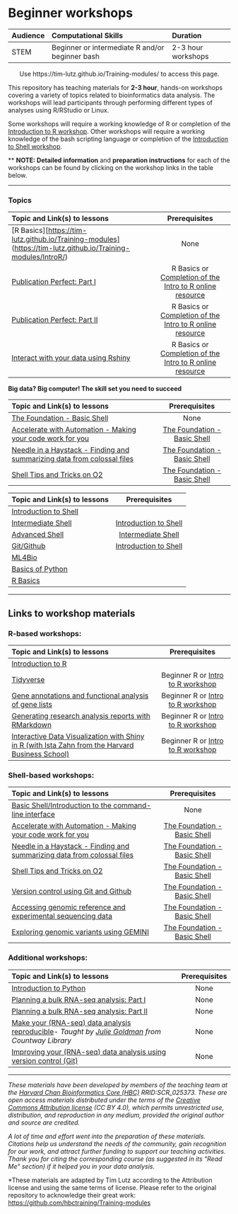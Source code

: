 # Beginner workshops

| Audience | Computational Skills | Duration |
:----------|:----------|:----------|
| STEM | Beginner or intermediate R and/or beginner bash | 2-3 hour workshops |

<p align="center">
Use https://tim-lutz.github.io/Training-modules/ to access this page.
</p>

This repository has teaching materials for **2-3 hour**, hands-on workshops covering a variety of topics related to bioinformatics data analysis. The workshops will lead participants through performing different types of analyses using R/RStudio or Linux. 

Some workshops will require a working knowledge of R or completion of the [Introduction to R workshop](IntroR). Other workshops will require a working knowledge of the bash scripting language or completion of the [Introduction to Shell workshop](https://tim-lutz.github.io/Training-modules/Basic_shell/). 

** **NOTE: Detailed information** and **preparation instructions** for each of the workshops can be found by clicking on the workshop links in the table below.

***

### Topics
| Topic and Link(s) to lessons | Prerequisites |
|:---------------|:-------------:|
| [R Basics][https://tim-lutz.github.io/Training-modules] (https://tim-lutz.github.io/Training-modules/IntroR/) | None |
| [Publication Perfect: Part I](publication_perfect#part-i) | R Basics or [Completion of the Intro to R online resource](https://projects.iq.harvard.edu/hcatrresource/) | 
| [Publication Perfect: Part II](publication_perfect#part-ii) | R Basics or [Completion of the Intro to R online resource](https://projects.iq.harvard.edu/hcatrresource/) | 
| [Interact with your data using Rshiny](https://tim-lutz.github.io/Training-modules/RShiny/) | R Basics or [Completion of the Intro to R online resource](https://projects.iq.harvard.edu/hcatrresource/) |

**Big data? Big computer! The skill set you need to succeed**


| Topic and Link(s) to lessons | Prerequisites |
|:---------------|:-------------:|
| [The Foundation - Basic Shell](https://tim-lutz.github.io/Training-modules/Basic_shell/)	| None |
| [Accelerate with Automation - Making your code work for you](https://tim-lutz.github.io/Training-modules/Accelerate_with_automation/)	| [The Foundation - Basic Shell](https://tim-lutz.github.io/Training-modules/Basic_shell/) | 
| [Needle in a Haystack - Finding and summarizing data from colossal files](https://tim-lutz.github.io/Training-modules/Finding_and_summarizing_colossal_files/) | [The Foundation - Basic Shell](https://tim-lutz.github.io/Training-modules/Basic_shell/) | 
| [Shell Tips and Tricks on O2](https://tim-lutz.github.io/Training-modules/Tips_and_Tricks_on_O2/) | [The Foundation - Basic Shell](https://tim-lutz.github.io/Training-modules/Basic_shell/) |


| Topic and Link(s) to lessons | Prerequisites |
|:---------------|:-------------:|
| [Introduction to Shell](https://tim-lutz.github.io/Training-modules/Intro_shell/)
| [Intermediate Shell](https://tim-lutz.github.io/Training-modules/Intermediate_shell/)	| [Introduction to Shell](https://tim-lutz.github.io/Training-modules/Intro_shell/)
| [Advanced Shell](https://tim-lutz.github.io/Training-modules/Advanced_shell/) | [Intermediate Shell](https://tim-lutz.github.io/Training-modules/Intermediate_shell/)
| [Git/Github](https://tim-lutz.github.io/Training-modules/Git-Github/) | [Introduction to Shell](https://tim-lutz.github.io/Training-modules/Intro_shell/) 
| [ML4Bio](https://tim-lutz.github.io/Training-modules/ML4bio_installation_instructions)
| [Basics of Python](Python)
| [R Basics](https://tim-lutz.github.io/Training-modules/IntroR/) 

***

## Links to workshop materials

### R-based workshops:

| Topic and Link(s) to lessons | Prerequisites |
|:---------------|:-------------:|
| [Introduction to R](IntroR)
| [Tidyverse](Tidyverse_ggplot2) | Beginner R or [Intro to R workshop](IntroR)
| [Gene annotations and functional analysis of gene lists](DGE-functional-analysis) | Beginner R or [Intro to R workshop](IntroR) |
| [Generating research analysis reports with RMarkdown](Rmarkdown) | Beginner R or [Intro to R workshop](IntroR) |
| [Interactive Data Visualization with Shiny in R (with Ista Zahn from the Harvard Business School)](https://github.com/izahn/shiny_workshop) | Beginner R or [Intro to R workshop](IntroR)

### Shell-based workshops:

| Topic and Link(s) to lessons | Prerequisites |
|:---------------|:-------------:|
| [Basic Shell/Introduction to the command-line interface](https://tim-lutz.github.io/Training-modules/Basic_shell/) | None |
| [Accelerate with Automation - Making your code work for you](https://tim-lutz.github.io/Training-modules/Accelerate_with_automation/)	| [The Foundation - Basic Shell](https://tim-lutz.github.io/Training-modules/Basic_shell/) | 
| [Needle in a Haystack - Finding and summarizing data from colossal files](https://tim-lutz.github.io/Training-modules/Finding_and_summarizing_colossal_files/) | [The Foundation - Basic Shell](https://tim-lutz.github.io/Training-modules/Basic_shell/) |
| [Shell Tips and Tricks on O2](https://tim-lutz.github.io/Training-modules/Tips_and_Tricks_on_O2/) | [The Foundation - Basic Shell](https://tim-lutz.github.io/Training-modules/Basic_shell/) |
| [Version control using Git and Github](Git-Github) | [The Foundation - Basic Shell](https://tim-lutz.github.io/Training-modules/Basic_shell/) |
| [Accessing genomic reference and experimental sequencing data](https://tim-lutz.github.io/Accessing_public_genomic_data) | [The Foundation - Basic Shell](https://tim-lutz.github.io/Training-modules/Basic_shell/) |
| [Exploring genomic variants using GEMINI](Exploring_variants_with_GEMINI) | [The Foundation - Basic Shell](https://tim-lutz.github.io/Training-modules/Basic_shell/)|

### Additional workshops:

| Topic and Link(s) to lessons | Prerequisites |
|:---------------|:-------------:|
| [Introduction to Python](Python) | None |
| [Planning a bulk RNA-seq analysis: Part I](planning_successful_rnaseq#part-i) | None |
| [Planning a bulk RNA-seq analysis: Part II](planning_successful_rnaseq#part-ii) | None |
| [Make your (RNA-seq) data analysis reproducible](reproducible_analyses)- *Taught by [Julie Goldman](https://scholar.harvard.edu/julie_goldman) from Countway Library* | None |
| [Improving your (RNA-seq) data analysis using version control (Git)](https://tim-lutz.github.io/versioning_data_scripts/) | None |


***

*These materials have been developed by members of the teaching team at the [Harvard Chan Bioinformatics Core (HBC)](http://bioinformatics.sph.harvard.edu/) RRID:SCR_025373. These are open access materials distributed under the terms of the [Creative Commons Attribution license](https://creativecommons.org/licenses/by/4.0/) (CC BY 4.0), which permits unrestricted use, distribution, and reproduction in any medium, provided the original author and source are credited.*

*A lot of time and effort went into the preparation of these materials. Citations help us understand the needs of the community, gain recognition for our work, and attract further funding to support our teaching activities. Thank you for citing the corresponding course (as suggested in its "Read Me" section) if it helped you in your data analysis.*

*These materials are adapted by Tim Lutz according to the Attribution license and using the same terms of license. Please refer to the original repository to acknowledge their great work: https://github.com/hbctraining/Training-modules
